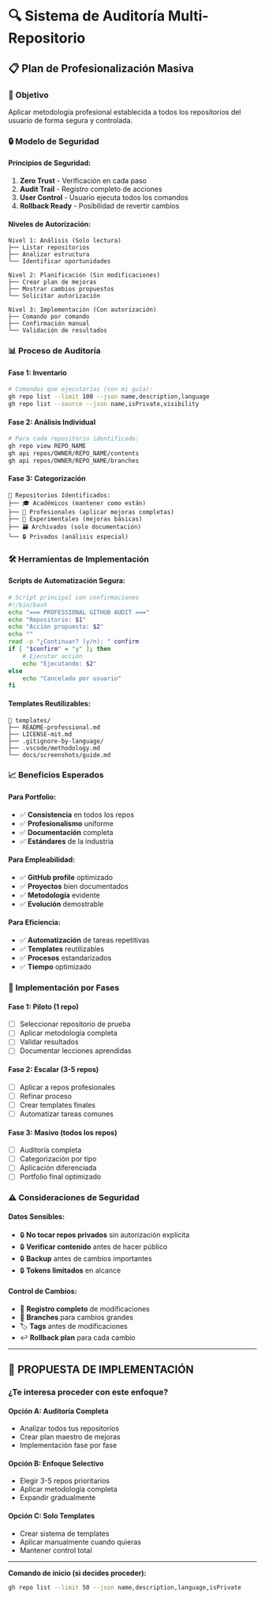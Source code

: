 # 🔍 Sistema de Auditoría Multi-Repositorio

## 📋 Plan de Profesionalización Masiva

### **🎯 Objetivo**
Aplicar metodología profesional establecida a todos los repositorios del usuario de forma segura y controlada.

### **🔒 Modelo de Seguridad**

#### **Principios de Seguridad:**
1. **Zero Trust** - Verificación en cada paso
2. **Audit Trail** - Registro completo de acciones
3. **User Control** - Usuario ejecuta todos los comandos
4. **Rollback Ready** - Posibilidad de revertir cambios

#### **Niveles de Autorización:**
```
Nivel 1: Análisis (Solo lectura)
├── Listar repositorios
├── Analizar estructura
└── Identificar oportunidades

Nivel 2: Planificación (Sin modificaciones)
├── Crear plan de mejoras
├── Mostrar cambios propuestos
└── Solicitar autorización

Nivel 3: Implementación (Con autorización)
├── Comando por comando
├── Confirmación manual
└── Validación de resultados
```

### **📊 Proceso de Auditoría**

#### **Fase 1: Inventario**
```bash
# Comandos que ejecutarías (con mi guía):
gh repo list --limit 100 --json name,description,language
gh repo list --source --json name,isPrivate,visibility
```

#### **Fase 2: Análisis Individual**
```bash
# Para cada repositorio identificado:
gh repo view REPO_NAME
gh api repos/OWNER/REPO_NAME/contents
gh api repos/OWNER/REPO_NAME/branches
```

#### **Fase 3: Categorización**
```
📁 Repositorios Identificados:
├── 🎓 Académicos (mantener como están)
├── 🚀 Profesionales (aplicar mejoras completas)
├── 🧪 Experimentales (mejoras básicas)
├── 🗃️ Archivados (solo documentación)
└── 🔒 Privados (análisis especial)
```

### **🛠️ Herramientas de Implementación**

#### **Scripts de Automatización Segura:**
```bash
# Script principal con confirmaciones
#!/bin/bash
echo "=== PROFESSIONAL GITHUB AUDIT ==="
echo "Repositorio: $1"
echo "Acción propuesta: $2"
echo ""
read -p "¿Continuar? (y/n): " confirm
if [ "$confirm" = "y" ]; then
    # Ejecutar acción
    echo "Ejecutando: $2"
else
    echo "Cancelado por usuario"
fi
```

#### **Templates Reutilizables:**
```
📁 templates/
├── README-professional.md
├── LICENSE-mit.md
├── .gitignore-by-language/
├── .vscode/methodology.md
└── docs/screenshots/guide.md
```

### **📈 Beneficios Esperados**

#### **Para Portfolio:**
- ✅ **Consistencia** en todos los repos
- ✅ **Profesionalismo** uniforme
- ✅ **Documentación** completa
- ✅ **Estándares** de la industria

#### **Para Empleabilidad:**
- ✅ **GitHub profile** optimizado
- ✅ **Proyectos** bien documentados
- ✅ **Metodología** evidente
- ✅ **Evolución** demostrable

#### **Para Eficiencia:**
- ✅ **Automatización** de tareas repetitivas
- ✅ **Templates** reutilizables
- ✅ **Procesos** estandarizados
- ✅ **Tiempo** optimizado

### **🎯 Implementación por Fases**

#### **Fase 1: Piloto (1 repo)**
- [ ] Seleccionar repositorio de prueba
- [ ] Aplicar metodología completa
- [ ] Validar resultados
- [ ] Documentar lecciones aprendidas

#### **Fase 2: Escalar (3-5 repos)**
- [ ] Aplicar a repos profesionales
- [ ] Refinar proceso
- [ ] Crear templates finales
- [ ] Automatizar tareas comunes

#### **Fase 3: Masivo (todos los repos)**
- [ ] Auditoría completa
- [ ] Categorización por tipo
- [ ] Aplicación diferenciada
- [ ] Portfolio final optimizado

### **⚠️ Consideraciones de Seguridad**

#### **Datos Sensibles:**
- 🔒 **No tocar repos privados** sin autorización explícita
- 🔒 **Verificar contenido** antes de hacer público
- 🔒 **Backup** antes de cambios importantes
- 🔒 **Tokens limitados** en alcance

#### **Control de Cambios:**
- 📝 **Registro completo** de modificaciones
- 🔄 **Branches** para cambios grandes
- 🏷️ **Tags** antes de modificaciones
- ↩️ **Rollback plan** para cada cambio

---

## 🚀 PROPUESTA DE IMPLEMENTACIÓN

### **¿Te interesa proceder con este enfoque?**

#### **Opción A: Auditoría Completa**
- Analizar todos tus repositorios
- Crear plan maestro de mejoras
- Implementación fase por fase

#### **Opción B: Enfoque Selectivo**
- Elegir 3-5 repos prioritarios
- Aplicar metodología completa
- Expandir gradualmente

#### **Opción C: Solo Templates**
- Crear sistema de templates
- Aplicar manualmente cuando quieras
- Mantener control total

---

**Comando de inicio (si decides proceder):**
```bash
gh repo list --limit 50 --json name,description,language,isPrivate
```
